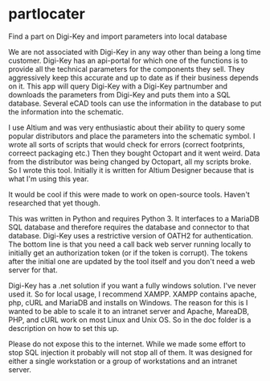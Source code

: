 # partlocater
Find a part on Digi-Key and import parameters into local database

We are not associated with Digi-Key in any way other than being a long time customer. Digi-Key has an api-portal for which one of the functions is to provide all the technical parameters for the components they sell. They aggressively keep this accurate and up to date as if their business depends on it. This app will query Digi-Key with a Digi-Key partnumber and downloads the parameters from Digi-Key and puts them into a SQL database. Several eCAD tools can use the information in the database to put the information into the schematic. 

I use Altium and was very enthusiastic about their ability to query some popular distributors and place the parameters into the schematic symbol. I wrote all sorts of scripts that would check for errors (correct footprints, correect packaging etc.) Then they bought Octopart and it went weird. Data from the distributor was being changed by Octopart, all my scripts broke. So I wrote this tool. Initially it is written for Altium Designer because that is what I'm using this year. 

It would be cool if this were made to work on open-source tools. Haven't researched that yet though.

This was written in Python and requires Python 3. It interfaces to a MariaDB SQL database and therefore requires the database and connector to that database. Digi-Key uses a restrictive version of OATH2 for authentication. The bottom line is that you need a call back web server running locally to initially get an authorization token (or if the token is corrupt). The tokens after the initial one are updated by the tool itself and you don't need a web server for that. 

Digi-Key has a .net solution if you want a fully windows solution. I've never used it. 
So for local usage, I recommend XAMPP. XAMPP contains apache, php, cURL and MariaDB and installs on Windows. The reason for this is I wanted to be able to scale it to an intranet server and Apache, MareaDB, PHP, and cURL work on most Linux and Unix OS. So in the doc folder is a description on how to set this up. 

Please do not expose this to the internet.  While we made some effort to stop SQL injection it probably will not stop all of them. It was designed for either a single workstation or a group of workstations and an intranet server. 



 
